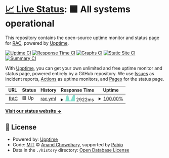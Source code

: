# [📈 Live Status](https://status.reservoiracademicclasses.org): <!--live status--> **🟩 All systems operational**

This repository contains the open-source uptime monitor and status page for [RAC](https://status.reservoiracademicclasses.org), powered by [Upptime](https://github.com/upptime/upptime).

[![Uptime CI](https://github.com/rezacademic/status/workflows/Uptime%20CI/badge.svg)](https://github.com/rezacademic/status/actions?query=workflow%3A%22Uptime+CI%22)
[![Response Time CI](https://github.com/rezacademic/status/workflows/Response%20Time%20CI/badge.svg)](https://github.com/rezacademic/status/actions?query=workflow%3A%22Response+Time+CI%22)
[![Graphs CI](https://github.com/rezacademic/status/workflows/Graphs%20CI/badge.svg)](https://github.com/rezacademic/status/actions?query=workflow%3A%22Graphs+CI%22)
[![Static Site CI](https://github.com/rezacademic/status/workflows/Static%20Site%20CI/badge.svg)](https://github.com/rezacademic/status/actions?query=workflow%3A%22Static+Site+CI%22)
[![Summary CI](https://github.com/rezacademic/status/workflows/Summary%20CI/badge.svg)](https://github.com/rezacademic/status/actions?query=workflow%3A%22Summary+CI%22)

With [Upptime](https://upptime.js.org), you can get your own unlimited and free uptime monitor and status page, powered entirely by a GitHub repository. We use [Issues](https://github.com/rezacademic/status/issues) as incident reports, [Actions](https://github.com/rezacademic/status/actions) as uptime monitors, and [Pages](https://status.reservoiracademicclasses.org) for the status page.

<!--start: status pages-->
<!-- This summary is generated by Upptime (https://github.com/upptime/upptime) -->
<!-- Do not edit this manually, your changes will be overwritten -->
<!-- prettier-ignore -->
| URL | Status | History | Response Time | Uptime |
| --- | ------ | ------- | ------------- | ------ |
| <img alt="" src="https://icons.duckduckgo.com/ip3/www.reservoiracademicclasses.org.ico" height="13"> [RAC](https://www.reservoiracademicclasses.org) | 🟩 Up | [rac.yml](https://github.com/rezacademic/status/commits/HEAD/history/rac.yml) | <details><summary><img alt="Response time graph" src="./graphs/rac/response-time-week.png" height="20"> 2922ms</summary><br><a href="https://status.reservoiracademicclasses.org/history/rac"><img alt="Response time 2669" src="https://img.shields.io/endpoint?url=https%3A%2F%2Fraw.githubusercontent.com%2Frezacademic%2Fstatus%2FHEAD%2Fapi%2Frac%2Fresponse-time.json"></a><br><a href="https://status.reservoiracademicclasses.org/history/rac"><img alt="24-hour response time 4320" src="https://img.shields.io/endpoint?url=https%3A%2F%2Fraw.githubusercontent.com%2Frezacademic%2Fstatus%2FHEAD%2Fapi%2Frac%2Fresponse-time-day.json"></a><br><a href="https://status.reservoiracademicclasses.org/history/rac"><img alt="7-day response time 2922" src="https://img.shields.io/endpoint?url=https%3A%2F%2Fraw.githubusercontent.com%2Frezacademic%2Fstatus%2FHEAD%2Fapi%2Frac%2Fresponse-time-week.json"></a><br><a href="https://status.reservoiracademicclasses.org/history/rac"><img alt="30-day response time 2729" src="https://img.shields.io/endpoint?url=https%3A%2F%2Fraw.githubusercontent.com%2Frezacademic%2Fstatus%2FHEAD%2Fapi%2Frac%2Fresponse-time-month.json"></a><br><a href="https://status.reservoiracademicclasses.org/history/rac"><img alt="1-year response time 2669" src="https://img.shields.io/endpoint?url=https%3A%2F%2Fraw.githubusercontent.com%2Frezacademic%2Fstatus%2FHEAD%2Fapi%2Frac%2Fresponse-time-year.json"></a></details> | <details><summary><a href="https://status.reservoiracademicclasses.org/history/rac">100.00%</a></summary><a href="https://status.reservoiracademicclasses.org/history/rac"><img alt="All-time uptime 99.86%" src="https://img.shields.io/endpoint?url=https%3A%2F%2Fraw.githubusercontent.com%2Frezacademic%2Fstatus%2FHEAD%2Fapi%2Frac%2Fuptime.json"></a><br><a href="https://status.reservoiracademicclasses.org/history/rac"><img alt="24-hour uptime 100.00%" src="https://img.shields.io/endpoint?url=https%3A%2F%2Fraw.githubusercontent.com%2Frezacademic%2Fstatus%2FHEAD%2Fapi%2Frac%2Fuptime-day.json"></a><br><a href="https://status.reservoiracademicclasses.org/history/rac"><img alt="7-day uptime 100.00%" src="https://img.shields.io/endpoint?url=https%3A%2F%2Fraw.githubusercontent.com%2Frezacademic%2Fstatus%2FHEAD%2Fapi%2Frac%2Fuptime-week.json"></a><br><a href="https://status.reservoiracademicclasses.org/history/rac"><img alt="30-day uptime 99.88%" src="https://img.shields.io/endpoint?url=https%3A%2F%2Fraw.githubusercontent.com%2Frezacademic%2Fstatus%2FHEAD%2Fapi%2Frac%2Fuptime-month.json"></a><br><a href="https://status.reservoiracademicclasses.org/history/rac"><img alt="1-year uptime 99.86%" src="https://img.shields.io/endpoint?url=https%3A%2F%2Fraw.githubusercontent.com%2Frezacademic%2Fstatus%2FHEAD%2Fapi%2Frac%2Fuptime-year.json"></a></details>

<!--end: status pages-->

[**Visit our status website →**](https://status.reservoiracademicclasses.org)

## 📄 License

- Powered by: [Upptime](https://github.com/upptime/upptime)
- Code: [MIT](./LICENSE) © [Anand Chowdhary](https://anandchowdhary.com), supported by [Pabio](https://pabio.com)
- Data in the `./history` directory: [Open Database License](https://opendatacommons.org/licenses/odbl/1-0/)
